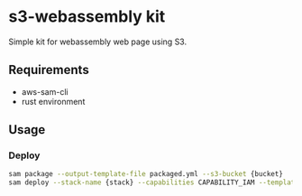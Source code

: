 # s3-webassembly kit
Simple kit for webassembly web page using S3.


## Requirements
- aws-sam-cli
- rust environment


## Usage

### Deploy
```bash
sam package --output-template-file packaged.yml --s3-bucket {bucket}
sam deploy --stack-name {stack} --capabilities CAPABILITY_IAM --template-file packaged.yml
```
